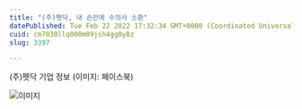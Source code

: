 ```yaml
---
title: "(주)펫닥, 내 손안에 수의사 소환"
datePublished: Tue Feb 22 2022 17:32:34 GMT+0000 (Coordinated Universal Time)
cuid: cm7030llq000m09jsh4gg0y8z
slug: 3397

---
```



(주)펫닥 기업 정보 (이미지: 페이스북)

![이미지](https://cdn.hashnode.com/res/hashnode/image/upload/v1739254151715/4a26fe1d-0334-4e0f-99a1-7affb4bf3aad.png)